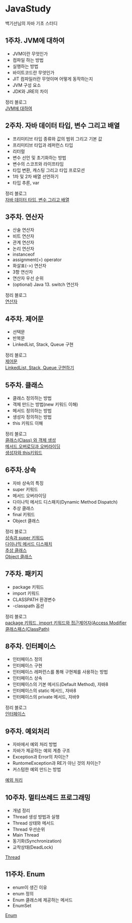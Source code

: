 # JavaStudy
백기선님의 자바 기초 스터디


## 1주차. JVM에 대하여

- JVM이란 무엇인가
- 컴파일 하는 방법
- 실행하는 방법
- 바이트코드란 무엇인가
- JIT 컴파일러란 무엇이며 어떻게 동작하는지
- JVM 구성 요소
- JDK와 JRE의 차이

정리 블로그<br/>
[JVM에 대하여](https://jddng.tistory.com/56)

## 2주차. 자바 데이터 타입, 변수 그리고 배열

- 프리미티브 타입 종류와 값의 범위 그리고 기본 값
- 프리미티브 타입과 레퍼런스 타입
- 리터럴
- 변수 선언 및 초기화하는 방법
- 변수의 스코프와 라이프타임
- 타입 변환, 캐스팅 그리고 타입 프로모션
- 1차 및 2차 배열 선언하기
- 타입 추론, var

정리 블로그<br/>
[자바 데이터 타입, 변수 그리고 배열](https://jddng.tistory.com/63)

## 3주차. 연산자

- 산술 연산자
- 비트 연산자
- 관계 연산자
- 논리 연산자
- instanceof
- assignment(=) operator
- 화살표(->) 연산자
- 3항 연산자
- 연산자 우선 순위
- (optional) Java 13. switch 연산자

정리 블로그<br/>
[연산자](https://jddng.tistory.com/84)

## 4주차. 제어문

 - 선택문
 - 반복문
 - LinkedList, Stack, Queue 구현

정리 블로그<br/>
[제어문](https://jddng.tistory.com/120)<br/>
[LinkedList, Stack, Queue 구현하기](https://jddng.tistory.com/123)<br/>

## 5주차. 클래스

 - 클래스 정의하는 방법
 - 객체 만드는 방법(new 키워드 이해)
 - 메서드 정의하는 방법
 - 생성자 정의하는 방법
 - this 키워드 이해

정리 블로그<br/>
[클래스(Class) 와 객체 생성](https://jddng.tistory.com/137)<br/>
[메서드 오버로딩과 오버라이딩](https://jddng.tistory.com/138)<br/>
[생성자와 this키워드](https://jddng.tistory.com/139)<br/>
             
## 6주차.상속

 - 자바 상속의 특징
 - super 키워드
 - 메서드 오버라이딩
 - 다이나믹 메서드 디스패치(Dynamic Method Dispatch)
 - 추상 클래스
 - final 키워드
 - Object 클래스

정리 블로그<br/>
[상속과 super 키워드](https://jddng.tistory.com/153)<br/>
[다이나믹 메서드 디스패치](https://jddng.tistory.com/154)<br/>
[추상 클래스](https://jddng.tistory.com/155)<br/>
[Object 클래스](https://jddng.tistory.com/156)<br/>

## 7주차. 패키지

 - package 키워드
 - import 키워드
 - CLASSPATH 환경변수
 - -classpath 옵션

정리 블로그<br/>
[package 키워드, import 키워드와 접근제어자(Access Modifier](https://jddng.tistory.com/187)<br/>
[클래스패스(ClassPath)](https://jddng.tistory.com/188)<br/>

## 8주차. 인터페이스

 - 인터페이스 정의
 - 인터페이스 구현
 - 인터페이스 레퍼런스를 통해 구현체를 사용하는 방법
 - 인터페이스 상속
 - 인터페이스의 기본 메서드(Default Method), 자바8
 - 인터페이스의 static 메서드, 자바8
 - 인터페이스의 private 메서드, 자바9

정리 블로그<br/>
[인터페이스](https://jddng.tistory.com/261)<br/>

## 9주차. 예외처리

 - 자바에서 예외 처리 방법
 - 자바가 제공하는 예외 계층 구조
 - Exception과 Error의 차이는?
 - RuntomeException과 RE가 아닌 것의 차이는?
 - 커스텀한 예외 만드는 방법

[예외 처리](https://jddng.tistory.com/277)<br/>

## 10주차. 멀티쓰레드 프로그래밍

 - 개념 정리
 - Thread 생성 방법과 실행
 - Thread 상태와 메서드
 - Thread 우선순위
 - Main Thread
 - 동기화(Synchronization)
 - 교착상태(DeadLock)

[Thread](https://jddng.tistory.com/302)<br>

## 11주차. Enum

 - enum이 생긴 이유
 - enum 정의
 - Enum 클래스에 제공하는 메서드
 - EnumSet

[Enum](https://jddng.tistory.com/305)

